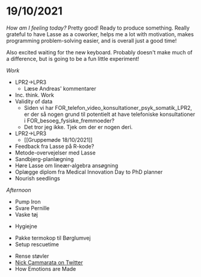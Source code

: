 # 19/10/2021
*How am I feeling today?*
Pretty good! Ready to produce something. Really grateful to have Lasse as a coworker, helps me a lot with motivation, makes programming problem-solving easier, and is overall just a good time!

Also excited waiting for the new keyboard. Probably doesn't make much of a difference, but is going to be a fun little experiment!


*Work*
- LPR2->LPR3
	- Læse Andreas' kommentarer
- Inc. think. Work
- Validity of data
	- Siden vi har FOR_telefon_video_konsultationer_psyk_somatik_LPR2, er der så nogen grund til potentielt at have telefoniske konsultationer i FOR_besoeg_fysiske_fremmoeder?
	- Det tror jeg ikke. Tjek om der er nogen deri.
- LPR2->LPR3
	* [[Gruppemøde 18\/10\/2021]]
- Feedback fra Lasse på R-kode?
- Metode-overvejelser med Lasse
- Sandbjerg-planlægning
- Høre Lasse om lineær-algebra ansøgning
- Oplægge diplom fra Medical Innovation Day to PhD planner
- Nourish seedlings

*Afternoon*
- Pump Iron
- Svare Pernille
- Vaske tøj
* Hygiejne
- Pakke termokop til Børglumvej
- Setup rescuetime
* Rense støvler
* [Nick Cammarata on Twitter](https://twitter.com/nickcammarata/status/1448724372257067029)
* How Emotions are Made

<!-- {BearID:A7DB13B8-C2BC-4595-99A4-38360CF078E9-8095-000001014FAD510E} -->
